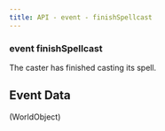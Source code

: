 ```yaml
---
title: API - event - finishSpellcast
---
```


### event finishSpellcast

The caster has finished casting its spell.


## Event Data

<span class='event-data-field'>(WorldObject)</span>

